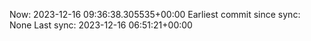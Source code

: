 Now: 2023-12-16 09:36:38.305535+00:00 Earliest commit since sync: None Last sync: 2023-12-16 06:51:21+00:00

